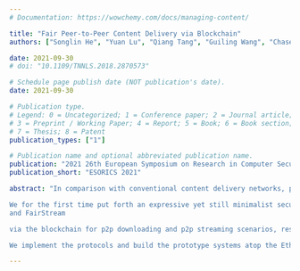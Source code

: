 ```yaml
---
# Documentation: https://wowchemy.com/docs/managing-content/

title: "Fair Peer-to-Peer Content Delivery via Blockchain"
authors: ["Songlin He", "Yuan Lu", "Qiang Tang", "Guiling Wang", "Chase Wu"]

date: 2021-09-30
# doi: "10.1109/TNNLS.2018.2870573"

# Schedule page publish date (NOT publication's date).
date: 2021-09-30

# Publication type.
# Legend: 0 = Uncategorized; 1 = Conference paper; 2 = Journal article;
# 3 = Preprint / Working Paper; 4 = Report; 5 = Book; 6 = Book section;
# 7 = Thesis; 8 = Patent
publication_types: ["1"]

# Publication name and optional abbreviated publication name.
publication: "2021 26th European Symposium on Research in Computer Security"
publication_short: "ESORICS 2021"

abstract: "In comparison with conventional content delivery networks, peer-to-peer (p2p) content delivery is promising to save cost and handle high peak-demand, and can also complement the decentralized storage networks such as Filecoin. However, reliable p2p delivery requires proper enforcement of delivery fairness, i.e., the deliverers should be rewarded according to their in-time delivery. Unfortunately, most existing studies on delivery fairness are based on non-cooperative game-theoretic assumptions that are arguably unrealistic in the ad-hoc p2p setting.

We for the first time put forth an expressive yet still minimalist security notion for desired fair p2p content delivery, and give two efficient solutions FairDownload
and FairStream

via the blockchain for p2p downloading and p2p streaming scenarios, respectively. Our designs not only guarantee delivery fairness to ensure deliverers be paid (nearly) proportional to their in-time delivery but also ensure the content consumers and content providers are fairly treated. The fairness of each party can be guaranteed when the other two parties collude to arbitrarily misbehave. Moreover, the systems are efficient in the sense of attaining nearly asymptotically optimal on-chain costs and deliverer communication.

We implement the protocols and build the prototype systems atop the Ethereum Ropsten network. Extensive experiments done in LAN and WAN settings showcase their high practicality."

---
```

